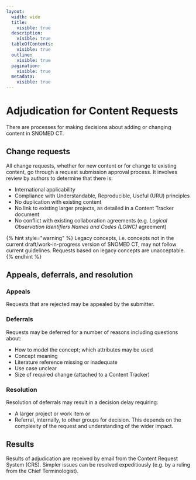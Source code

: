 ```yaml
---
layout:
  width: wide
  title:
    visible: true
  description:
    visible: true
  tableOfContents:
    visible: true
  outline:
    visible: true
  pagination:
    visible: true
  metadata:
    visible: true
---
```


# Adjudication for Content Requests

There are processes for making decisions about adding or changing content in SNOMED CT.

## Change requests

All change requests, whether for new content or for change to existing content, go through a request submission approval process. It involves review by authors to determine that there is:

* International applicability
* Compliance with Understandable, Reproducible, Useful (URU) principles
* No duplication with existing content
* No link to existing larger projects, as detailed in a Content Tracker document
* No conflict with existing collaboration agreements (e.g. _Logical Observation Identifiers Names and Codes (LOINC)_ agreement)

{% hint style="warning" %}
Legacy concepts, i.e. concepts not in the current draft/work-in-progress version of SNOMED CT, may not follow current guidelines. Requests based on legacy concepts are unacceptable.
{% endhint %}

## Appeals, deferrals, and resolution

### Appeals

Requests that are rejected may be appealed by the submitter.

### Deferrals

Requests may be deferred for a number of reasons including questions about:

* How to model the concept; which attributes may be used
* Concept meaning
* Literature reference missing or inadequate
* Use case unclear
* Size of required change (attached to a Content Tracker)

### Resolution

Resolution of deferrals may result in a decision delay requiring:

* A larger project or work item or
* Referral, internally, to other groups for decision. This depends on the complexity of the request and understanding of the wider impact.

## Results

Results of adjudication are received by email from the Content Request System (CRS). Simpler issues can be resolved expeditiously (e.g. by a ruling from the Chief Terminologist).
